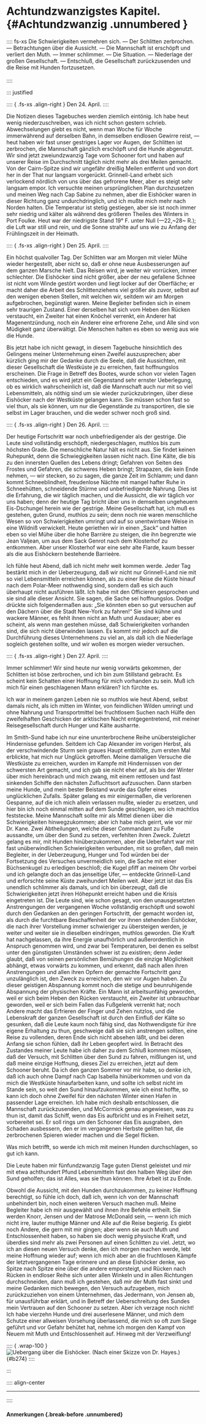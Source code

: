 # Achtundzwanzigstes Kapitel. {#Achtundzwanzig .unnumbered }

:::: fs-xs
Die Schwierigkeiten vermehren sich. — Der Schlitten zerbrochen. — Betrachtungen
über die Aussicht. — Die Mannschaft ist erschöpft und verliert den Muth. — Immer
schlimmer. — Die Situation. — Niederlage der großen Gesellschaft. — Entschluß,
die Gesellschaft zurückzusenden und die Reise mit Hunden fortzusetzen.
<br/><br />
::::

::: justified

:::: { .fs-xs .align-right }
Den 24. April.
::::

Die Notizen dieses Tagebuches werden ziemlich eintönig. Ich habe heut wenig
niederzuschreiben, was ich nicht schon gestern schrieb. Abwechselungen giebt es
nicht, wenn man Woche für Woche immerwährend auf derselben Bahn, in demselben
endlosen Gewirre reist, — heut haben wir fast unser gestriges Lager vor Augen,
der Schlitten ist zerbrochen, die Mannschaft gänzlich erschöpft und die Hunde
abgenutzt. Wir sind jetzt zweiundzwanzig Tage vom Schooner fort und haben auf
unserer Reise im Durchschnitt täglich nicht mehr als drei Meilen gemacht. Von
der Cairn-Spitze sind wir ungefähr dreißig Meilen entfernt und von dort her in
der That nur langsam vorgerückt. Grinnell-Land erhebt sich verlockend nördlich
von uns über das gefrorene Meer, aber es steigt sehr langsam empor. Ich
versuchte meinen ursprünglichen Plan durchzusetzen und meinen Weg nach Cap
Sabine zu nehmen, aber die Eishöcker waren in dieser Richtung ganz
undurchdringlich, und ich mußte mich mehr nach Norden halten. Die Temperatur ist
stetig gestiegen, aber sie ist noch immer sehr niedrig und kälter als während
des größeren Theiles des Winters in Port Foulke. Heut war der niedrigste Stand
19° F. unter Null (—22,~28~ R.); die Luft war still und rein, und die Sonne
strahlte auf uns wie zu Anfang der Frühlingszeit in der Heimath.


:::: { .fs-xs .align-right }
Den 25. April.
::::

Ein höchst qualvoller Tag. Der Schlitten war am Morgen mit vieler Mühe wieder
hergestellt, aber nicht so, daß er ohne neue Ausbesserungen auf dem ganzen
Marsche hielt. Das Reisen wird, je weiter wir vorrücken, immer schlechter. Die
Eishöcker sind nicht größer, aber der neu gefallene Schnee ist nicht vom Winde
gestört worden und liegt locker auf der Oberfläche; er macht daher die Arbeit
des Schlittenziehens viel größer als zuvor, selbst auf den wenigen ebenen
Stellen, mit welchen wir, seitdem wir am Morgen aufgebrochen, begünstigt waren.
Meine Begleiter befinden sich in einem sehr traurigen Zustand. Einer derselben
hat sich vom Heben den Rücken verstaucht, ein Zweiter hat einen Knöchel
verrenkt, ein Anderer hat Magenentzündung, noch ein Anderer eine erfrorene Zehe,
und Alle sind von Müdigkeit ganz überwältigt. Die Menschen halten es eben so
wenig aus wie die Hunde.

Bis jetzt habe ich nicht gewagt, in diesem Tagebuche hinsichtlich des Gelingens
meiner Unternehmung einen Zweifel auszusprechen; aber kürzlich ging mir der
Gedanke durch die Seele, daß die Aussichten, mit dieser Gesellschaft die
Westküste je zu erreichen, fast hoffnungslos erscheinen. Die Frage in Betreff
des Bootes, wurde schon vor vielen Tagen entschieden, und es wird jetzt ein
Gegenstand sehr ernster Ueberlegung, ob es wirklich wahrscheinlich ist, daß die
Mannschaft auch nur mit so viel Lebensmitteln, als nöthig sind um sie wieder
zurückzubringen, über diese Eishöcker nach der Westküste gelangen kann. Sie
müssen schon fast so viel thun, als sie können, um nur die Gegenstände zu
transportiren, die sie selbst im Lager brauchen, und die weder schwer noch groß
sind.

:::: { .fs-xs .align-right }
Den 26. April.
::::

Der heutige Fortschritt war noch unbefriedigender als der gestrige. Die Leute
sind vollständig erschöpft, niedergeschlagen, muthlos bis zum höchsten Grade.
Die menschliche Natur hält es nicht aus. Sie findet keinen Ruhepunkt, denn die
Schwiegigkeiten lassen nicht nach. Eine Kälte, die bis zu den innersten Quellen
des Lebens dringt; Gefahren von Seiten des Frostes und Gefahren, die schweres
Heben bringt; Strapazen, die kein Ende nehmen, — wir stecken, so zu sagen, die
ganze Zeit im Schlamm; und dann kommt Schneeblindheit, freudenlose Nächte mit
mangel hafter Ruhe in Schneehütten, schneidende Stürme und unbefriedigende
Nahrung. Dies ist die Erfahrung, die wir täglich machen, und die Aussicht, die
wir täglich vor uns haben; denn der heutige Tag bricht über uns in demselben
ungeheuern Eis-Dschungel herein wie der gestrige. Meine Gesellschaft hat, ich
muß es gestehen, guten Grund, muthlos zu sein; denn noch nie waren menschliche
Wesen so von Schwierigkeiten umringt und auf so unentwirrbare Weise in eine
Wildniß verwickelt. Heute geriethen wir in einen „Sack“ und hatten eben so viel
Mühe über die hohe Barrière zu steigen, die ihn begrenzte wie Jean Valjean, um
aus dem Sack Genrot nach dem Klosterhof zu entkommen. Aber unser Klosterhof war
eine sehr alte Flarde, kaum besser als die aus Eishöckern bestehende Barrieère.

Ich fühle heut Abend, daß ich nicht mehr weit kommen werde. Jeder Tag bestärkt
mich in der Ueberzeugung, daß wir nicht nur Grinnell-Land nie mit so viel
Lebensmitteln erreichen können, als zu einer Reise die Küste hinauf nach dem
Polar-Meer nothwendig sind, sondern daß es sich auch überhaupt nicht ausführen
läßt. Ich habe mit den Officieren gesprochen und sie sind alle dieser Ansicht.
Sie sagen, die Sache sei hoffnungslos. Dodge drückte sich folgendermaßen aus:
„Sie könnten eben so gut versuchen auf den Dächern über die Stadt New-York zu
fahren!“ Sie sind kühne und wackere Männer, es fehlt ihnen nicht an Muth und
Ausdauer; aber es scheint, als wenn man gestehen müsse, daß Schwierigkeiten
vorhanden sind, die sich nicht überwinden lassen. Es kommt mir jedoch auf die
Durchführung dieses Unternehmens zu viel an, als daß ich die Niederlage sogleich
gestehen sollte, und wir wollen es morgen wieder versuchen.


:::: { .fs-xs .align-right }
Den 27. April.
::::

Immer schlimmer! Wir sind heute nur wenig vorwärts gekommen, der Schlitten ist
böse zerbrochen, und ich bin zum Stillstand gebracht. Es scheint kein Schatten
einer Hoffnung für mich vorhanden zu sein. Muß ich mich für einen geschlagenen
Mann erklären? Ich fürchte es.

Ich war in meinem ganzen Leben nie so muthlos wie heut Abend, selbst damals
nicht, als ich mitten im Winter, von feindlichen Wilden umringt und ohne Nahrung
und Transportmittel bei fruchtlosem Suchen nach Hülfe den zweifelhaften
Geschicken der arktischen Nacht entgegentretend, mit meiner Reisegesellschaft
durch Hunger und Kälte ausharrte.

Im Smith-Sund habe ich nur eine ununterbrochene Reihe unübersteiglicher
Hindernisse gefunden. Seitdem ich Cap Alexander im vorigen Herbst, als der
verschwindende Sturm sein graues Haupt entblößte, zum ersten Mal erblickte, hat
mich nur Unglück getroffen. Meine damaligen Versuche die Westküste zu erreichen,
wurden im Kampfe mit Hindernissen von der schwersten Art gemacht, und ich gab
sie nicht eher auf, als bis der Winter über mich hereinbrach und mich zwang, mit
einem rettlosen und fast sinkenden Schiffe den nächsten Zufluchtsort
aufzusuchen. Dann starben meine Hunde, und mein bester Beistand wurde das Opfer
eines unglücklichen Zufalls. Später gelang es mir einigermaßen, die verlorenen
Gespanne, auf die ich mich allein verlassen mußte, wieder zu ersetzen, und hier
bin ich noch einmal mitten auf dem Sunde geschlagen, wo ich machtlos feststecke.
Meine Mannschaft sollte mir als Mittel dienen über die Schwierigkeiten
hinwegzukommen; aber ich habe mich geirrt, wie vor mir Dr. Kane. Zwei
Abtheilungen, welche dieser Commandant zu Fuße aussandte, um über den Sund zu
setzen, verfehlten ihren Zweck. Zuletzt gelang es mir, mit Hunden
hinüberzukommen, aber die Ueberfahrt war mit fast unüberwindlichen
Schwierigkeiten verbunden, mit so großen, daß mein Begleiter, in der
Ueberzeugung, Hunger und Tod würden bei der Fortsetzung des Versuches
unvermeidlich sein, die Sache mit einer Büchsenkugel zu erledigen beschloß; die
Kugel pfiff an meinem Ohr vorbei und ich gelangte doch an das jenseitige Ufer, —
entdeckte Grinnell-Land und erforschte seine Küste zweihundert Meilen weit. Aber
jetzt ist das Eis unendlich schlimmer als damals, und ich bin überzeugt, daß die
Schwierigkeiten jetzt ihren Höhepunkt erreicht haben und die Krisis eingetreten
ist. Die Leute sind, wie schon gesagt, von den unausgesetzten Anstrengungen der
vergangenen Woche vollständig erschöpft und sowohl durch den Gedanken an den
geringen Fortschritt, der gemacht worden ist, als durch die furchtbare
Beschaffenheit der vor ihnen stehenden Eishöcker, die nach ihrer Vorstellung
immer schwieriger zu übersteigen werden, je weiter und weiter sie in dieselben
eindringen, muthlos geworden. Die Kraft hat nachgelassen, da ihre Energie
unaufhörlich und außerordentlich in Anspruch genommen wird, und zwar bei
Temperaturen, bei denen es selbst unter den günstigsten Umständen schwer ist zu
existiren; denn Jeder glaubt, daß von seinen persönlichen Bemühungen die einzige
Möglichkeit abhängt, etwas vorwärts zu kommen, und erkennt, daß nach allen ihren
Anstrengungen und allen ihren Opfern der gemachte Fortschritt ganz unzulänglich
ist, den Zweck zu erreichen, den wir vor Augen haben. Zu dieser geistigen
Abspannung kommt noch die stetige und beunruhigende Abspannung der physischen
Kräfte. Ein Mann ist arbeitsunfähig geworden, weil er sich beim Heben den Rücken
verstaucht, ein Zweiter ist unbrauchbar geworden, weil er sich beim Fallen das
Fußgelenk verrenkt hat; noch Andere macht das Erfrieren der Finger und Zehen
nutzlos, und die Lebenskraft der ganzen Gesellschaft ist durch den Einfluß der
Kälte so gesunken, daß die Leute kaum noch fähig sind, das Nothwendigste für
ihre eigene Erhaltung zu thun, geschweige daß sie sich anstrengen sollten, eine
Reise zu vollenden, deren Ende sich nicht absehen läßt, und bei deren Anfang sie
schon fühlen, daß ihr Leben geopfert wird. In Betracht des Zustandes meiner
Leute habe ich daher zu dem Schluß kommen müssen, daß der Versuch, mit Schlitten
über den Sund zu fahren, mißlungen ist, und daß meine einzige Hoffnung, dieses
Ziel zu erreichen, jetzt auf dem Schooner beruht. Da ich den ganzen Sommer vor
mir habe, so denke ich, daß ich auch ohne Dampf nach Cap Isabella hinüberkommen
und von da mich die Westküste hinaufarbeiten kann, und sollte ich selbst nicht
im Stande sein, so weit den Sund hinaufzukommen, wie ich einst hoffte, so kann
ich doch ohne Zweifel für den nächsten Winter einen Hafen in passender Lage
erreichen. Ich habe mich deshalb entschlossen, die Mannschaft zurückzusenden,
und McCormick genau angewiesen, was zu thun ist, damit das Schiff, wenn das Eis
aufbricht und es in Freiheit setzt, vorbereitet sei. Er soll rings um den
Schooner das Eis ausgraben, den Schaden ausbessern, den er im vergangenen
Herbste gelitten hat, die zerbrochenen Spieren wieder machen und die Segel
flicken.

Was mich betrifft, so werde ich mich mit meinen Hunden durchschlagen, so gut ich
kann.

Die Leute haben mir fünfundzwanzig Tage guten Dienst geleistet und mir mit etwa
achthundert Pfund Lebensmitteln fast den halben Weg über den Sund geholfen; das
ist Alles, was sie thun können. Ihre Arbeit ist zu Ende.

Obwohl die Aussicht, mit den Hunden durchzukommen, zu keiner Hoffnung
berechtigt, so fühle ich doch, daß ich, wenn ich von der Mannschaft unbehindert
bin, noch einen weiteren Versuch machen muß. Meine Begleiter habe ich mir
ausgewählt und ihnen ihre Befehle ertheilt. Sie werden Knorr, Jensen und der
Matrose McDonald sein, — wenn ich mich nicht irre, lauter muthige Männer und
Alle auf die Reise begierig. Es giebt noch Andere, die gern mit mir gingen; aber
wenn sie auch Muth und Entschlossenheit haben, so haben sie doch wenig physische
Kraft, und überdies sind mehr als zwei Personen auf einen Schlitten zu viel.
Jetzt, wo ich an diesen neuen Versuch denke, den ich morgen machen werde, lebt
meine Hoffnung wieder auf; wenn ich mich aber an die fruchtlosen Kämpfe der
letztvergangenen Tage erinnere und an diese Eishöcker denke, wo Spitze nach
Spitze eine über die andere emporsteigt, und Rücken nach Rücken in endloser
Reihe sich unter allen Winkeln und in allen Richtungen durchschneiden, dann muß
ich gestehen, daß mir der Muth fast sinkt und meine Gedanken mich bewegen, den
Versuch aufzugeben, mich zurückzuziehen von einem Unternehmen, das Jedermann,
von Jensen ab, für unausführbar erklärt, und in Betreff der Ueberschreitung des
Sundes mein Vertrauen auf den Schooner zu setzen. Aber ich verzage noch nicht!
Ich habe vierzehn Hunde und drei auserlesene Männer, und mich dem Schutze einer
allweisen Vorsehung überlassend, die mich so oft zum Siege geführt und vor
Gefahr behütet hat, nehme ich morgen den Kampf von Neuem mit Muth und
Entschlossenheit auf. Hinweg mit der Verzweiflung!

:::: { .wrap-100 }
![Uebergang über die Eishöcker. <small>(Nach einer Skizze von Dr. Hayes.)</small>](Das_offene_Polarmeer_274.jpg "Uebergang über die Eishöcker."){#b274}
::::

:::

:::: align-center
****
::::

#### **Anmerkungen** {.break-before .unnumbered}

